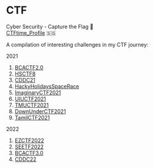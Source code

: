 # CTF
Cyber Security - Capture the Flag 🚩  
[CTFtime_Profile](https://ctftime.org/team/156732) 🇸🇬  

A compilation of interesting challenges in my CTF journey:  

2021
1. [BCACTF2.0](https://github.com/Rookie441/CTF/blob/main/CTFs/BCACTF2.0_Writeup.md)
2. [HSCTF8](https://github.com/Rookie441/CTF/blob/main/CTFs/HSCTF8_Writeup.md)
3. [CDDC21](https://github.com/Rookie441/CTF/blob/main/CTFs/CDDC21_Writeup.md)
4. [HackyHolidaysSpaceRace](https://github.com/Rookie441/CTF/blob/main/CTFs/Hacky_Holidays_Space_Race_Writeup.md)
5. [ImaginaryCTF2021](https://github.com/Rookie441/CTF/blob/main/CTFs/ImaginaryCTF2021_Writeup.md)
6. [UIUCTF2021](https://github.com/Rookie441/CTF/blob/main/CTFs/UIUCTF2021_Writeup.md)
7. [TMUCTF2021](https://github.com/Rookie441/CTF/blob/main/CTFs/TMUCTF2021_Writeup.md)
8. [DownUnderCTF2021](https://github.com/Rookie441/CTF/blob/main/CTFs/DownUnderCTF2021_Writeup.md)
9. [TamilCTF2021](https://github.com/Rookie441/CTF/blob/main/CTFs/TamilCTF2021_Writeup.md)

2022
1. [EZCTF2022](https://github.com/Rookie441/CTF/blob/main/CTFs/EZCTF2022_Writeup.md)
2. [SEETF2022](https://github.com/Rookie441/CTF/blob/main/CTFs/SEETF2022_Writeup.md)
3. [BCACTF3.0](https://github.com/Rookie441/CTF/blob/main/CTFs/BCACTF3.0_Writeup.md)
4. [CDDC22](https://github.com/Rookie441/CTF/blob/main/CTFs/CDDC22_Writeup.md)
